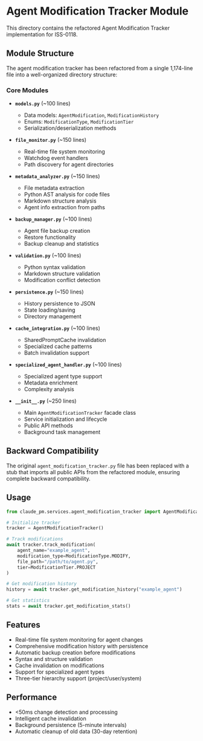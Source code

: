 # Agent Modification Tracker Module

This directory contains the refactored Agent Modification Tracker implementation for ISS-0118.

## Module Structure

The agent modification tracker has been refactored from a single 1,174-line file into a well-organized directory structure:

### Core Modules

- **`models.py`** (~100 lines)
  - Data models: `AgentModification`, `ModificationHistory`
  - Enums: `ModificationType`, `ModificationTier`
  - Serialization/deserialization methods

- **`file_monitor.py`** (~150 lines)
  - Real-time file system monitoring
  - Watchdog event handlers
  - Path discovery for agent directories

- **`metadata_analyzer.py`** (~150 lines)
  - File metadata extraction
  - Python AST analysis for code files
  - Markdown structure analysis
  - Agent info extraction from paths

- **`backup_manager.py`** (~100 lines)
  - Agent file backup creation
  - Restore functionality
  - Backup cleanup and statistics

- **`validation.py`** (~100 lines)
  - Python syntax validation
  - Markdown structure validation
  - Modification conflict detection

- **`persistence.py`** (~150 lines)
  - History persistence to JSON
  - State loading/saving
  - Directory management

- **`cache_integration.py`** (~100 lines)
  - SharedPromptCache invalidation
  - Specialized cache patterns
  - Batch invalidation support

- **`specialized_agent_handler.py`** (~100 lines)
  - Specialized agent type support
  - Metadata enrichment
  - Complexity analysis

- **`__init__.py`** (~250 lines)
  - Main `AgentModificationTracker` facade class
  - Service initialization and lifecycle
  - Public API methods
  - Background task management

## Backward Compatibility

The original `agent_modification_tracker.py` file has been replaced with a stub that imports all public APIs from the refactored module, ensuring complete backward compatibility.

## Usage

```python
from claude_pm.services.agent_modification_tracker import AgentModificationTracker

# Initialize tracker
tracker = AgentModificationTracker()

# Track modifications
await tracker.track_modification(
    agent_name="example_agent",
    modification_type=ModificationType.MODIFY,
    file_path="/path/to/agent.py",
    tier=ModificationTier.PROJECT
)

# Get modification history
history = await tracker.get_modification_history("example_agent")

# Get statistics
stats = await tracker.get_modification_stats()
```

## Features

- Real-time file system monitoring for agent changes
- Comprehensive modification history with persistence
- Automatic backup creation before modifications
- Syntax and structure validation
- Cache invalidation on modifications
- Support for specialized agent types
- Three-tier hierarchy support (project/user/system)

## Performance

- <50ms change detection and processing
- Intelligent cache invalidation
- Background persistence (5-minute intervals)
- Automatic cleanup of old data (30-day retention)